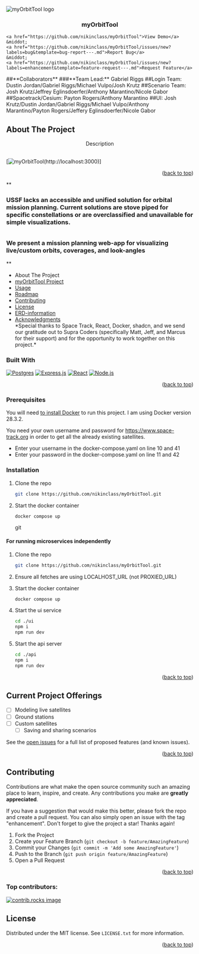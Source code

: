 <!-- Improved compatibility of back to top link: See: https://github.com/othneildrew/Best-README-Template/pull/73 -->

![myOrbitTool logo](./images/myOrbitToolLogo.png)

<!--
    <img src="https://github.com/nikinclass/myOrbitTool/blob/main/ui/src/assets/logo-dark.png" alt="Logo" width="80" height="80">
  </a> -->

<h3 align="center">myOrbitTool</h3>
<div>

    <a href="https://github.com/nikinclass/myOrbitTool">View Demo</a>
    &middot;
    <a href="https://github.com/nikinclass/myOrbitTool/issues/new?labels=bug&template=bug-report---.md">Report Bug</a>
    &middot;
    <a href="https://github.com/nikinclass/myOrbitTool/issues/new?labels=enhancement&template=feature-request---.md">Request Feature</a>
  </p>
##**Collaborators** 
###**Team Lead:** Gabriel Riggs
##Login Team:
Dustin Jordan/Gabriel Riggs/Michael Vulpo/Josh Krutz
##Scenario Team:
Josh Krutz/Jeffrey Eglinsdoerfer/Anthony Marantino/Nicole Gabor
##Spacetrack/Cesium:
Payton Rogers/Anthony Marantino
##UI:
Josh Krutz/Dustin Jordan/Gabriel Riggs/Michael Vulpo/Anthony Marantino/Payton Rogers/Jeffery Eglinsdoerfer/Nicole Gabor

## About The Project
  <p align="center">
    Description
    <br />
    <br />

[![myOrbitTool](./images/myOrbitTool.jpeg)(http://localhost:3000)]

<p align="right">(<a href="#readme-top">back to top</a>)</p>
**<h3>USSF lacks an accessible and unified solution for orbital mission planning. 
Current solutions are stove piped for specific constellations or are overclassified and 
unavailable for simple visualizations. ​<br><br>

We present a mission planning web-app for visualizing live/custom orbits, coverages,
and look-angles ​</h3>\*\*

  <ul>
    <li> <a img src="./images/myOrbitTool.jpeg">About The Project</a></li>
    <li><a href="https://github.com/nikinclass/myOrbitTool">myOrbitTool Project</a></li>
    <li><a href="#usage">Usage</a></li>
    <li><a href="https://github.com/nikinclass/myOrbitTool/issues">Roadmap</a></li>
    <li><a href="https://github.com/nikinclass/myOrbitTool/graphs/contributors">Contributing</a></li>
    <li><a href="https://github.com/nikinclass/myOrbitTool/blob/main/LICENSE">License</a></li>
    <li><a href= "https://github.com/users/nikinclass/projects/6/views/1?pane=issue&itemId=127645281&issue=nikinclass%7CmyOrbitTool%7C4">ERD-information</a></li>
    <li><a href="#acknowledgments">Acknowledgments</a></li>
    *Special thanks to Space Track, React, Docker, shadcn, and we send our gratitude out to Supra Coders (specifically Matt, Jeff, and Marcus for their support) and for the opportunity to work together on this project.*
  </ul>

### Built With

[![Postgres][Postgres]][Postgres-url]
[![Express.js][Express.js]][Express-url]
[![React][React.js]][React-url]
[![Node.js][Node.js]][Node-url]

<p align="right">(<a href="#readme-top">back to top</a>)</p>

### Prerequisites

You will need [to install Docker](https://docs.docker.com/engine/install/) to run this project. I am using Docker version 28.3.2.

You need your own username and password for https://www.space-track.org in order to get all the already existing satellites.

- Enter your username in the docker-compose.yaml on line 10 and 41
- Enter your password in the docker-compose.yaml on line 11 and 42

### Installation

1. Clone the repo
   ```sh
   git clone https://github.com/nikinclass/myOrbitTool.git
   ```
1. Start the docker container

   ```sh
   docker compose up
   ```

   git

#### For running microservices independently

1. Clone the repo

   ```sh
   git clone https://github.com/nikinclass/myOrbitTool.git
   ```

1. Ensure all fetches are using LOCALHOST_URL (not PROXIED_URL)

1. Start the docker container

   ```sh
   docker compose up
   ```

1. Start the ui service

   ```sh
   cd ./ui
   npm i
   npm run dev
   ```

1. Start the api server
   ```sh
   cd ./api
   npm i
   npm run dev
   ```

<p align="right">(<a href="#readme-top">back to top</a>)</p>

<!-- ROADMAP -->

## Current Project Offerings

- [ ] Modeling live satellites
- [ ] Ground stations
- [ ] Custom satellites
  - [ ] Saving and sharing scenarios

See the [open issues](https://github.com/nikinclass/myOrbitTool/issues) for a full list of proposed features (and known issues).

<p align="right">(<a href="#readme-top">back to top</a>)</p>

<!-- CONTRIBUTING -->

## Contributing

Contributions are what make the open source community such an amazing place to learn, inspire, and create. Any contributions you make are **greatly appreciated**.

If you have a suggestion that would make this better, please fork the repo and create a pull request. You can also simply open an issue with the tag "enhancement".
Don't forget to give the project a star! Thanks again!

1. Fork the Project
2. Create your Feature Branch (`git checkout -b feature/AmazingFeature`)
3. Commit your Changes (`git commit -m 'Add some AmazingFeature'`)
4. Push to the Branch (`git push origin feature/AmazingFeature`)
5. Open a Pull Request

<p align="right">(<a href="#readme-top">back to top</a>)</p>

### Top contributors:

<a href="https://github.com/nikinclass/myOrbitTool/graphs/contributors">
  <img src="https://contrib.rocks/image?repo=nikinclass/myOrbitTool" alt="contrib.rocks image" />
</a>

<!-- LICENSE -->

## License

Distributed under the MIT license. See `LICENSE.txt` for more information.

<p align="right">(<a href="#readme-top">back to top</a>)</p>

<!-- MARKDOWN LINKS & IMAGES -->
<!-- https://www.markdownguide.org/basic-syntax/#reference-style-links -->

[ERD-information]: https://github.com/users/nikinclass/projects/6/views/1?pane=issue&itemId=127645281&issue=nikinclass%7CmyOrbitTool%7C4
[contributors-shield]: https://img.shields.io/github/contributors/nikinclass/myOrbitTool.svg?style=for-the-badge
[contributors-url]: https://github.com/nikinclass/myOrbitTool/graphs/contributors
[forks-shield]: https://img.shields.io/github/forks/nikinclass/myOrbitTool.svg?style=for-the-badge
[forks-url]: https://github.com/nikinclass/myOrbitTool/network/members
[stars-shield]: https://img.shields.io/github/stars/nikinclass/myOrbitTool.svg?style=for-the-badge
[stars-url]: https://github.com/nikinclass/myOrbitTool/stargazers
[issues-shield]: https://img.shields.io/github/issues/nikinclass/myOrbitTool.svg?style=for-the-badge
[issues-url]: https://github.com/nikinclass/myOrbitTool/issues
[license-shield]: https://img.shields.io/github/license/nikinclass/myOrbitTool.svg?style=for-the-badge
[license-url]: https://github.com/nikinclass/myOrbitTool/blob/master/LICENSE.txt
[linkedin-shield]: https://img.shields.io/badge/-LinkedIn-black.svg?style=for-the-badge&logo=linkedin&colorB=555
[linkedin-url]: https://linkedin.com/in/linkedin_username
[product-screenshot]: images/screenshot.png
[Postgres]: https://img.shields.io/badge/Postgres-336791?style=for-the-badge&logo=postgresql&logoColor=white
[Postgres-url]: https://reactjs.org/
[Express.js]: https://img.shields.io/badge/Express.js-000000?style=for-the-badge&logo=express&logoColor=white
[Express-url]: https://reactjs.org/
[React.js]: https://img.shields.io/badge/React-20232A?style=for-the-badge&logo=react&logoColor=61DAFB
[React-url]: https://reactjs.org/
[Node.js]: https://img.shields.io/badge/node.js-339933?style=for-the-badge&logo=Node.js&logoColor=white
[Node-url]: https://reactjs.org/

</div>
